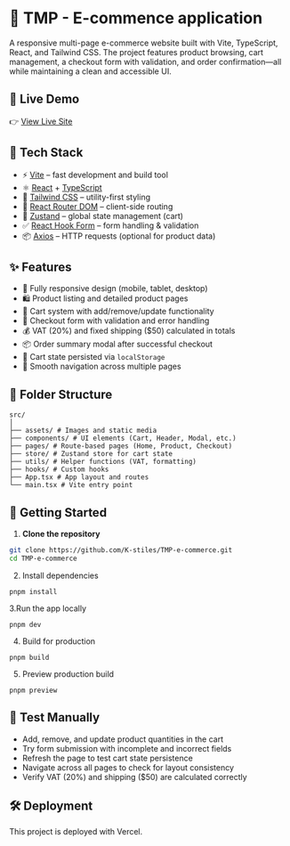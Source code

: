 # 🛒 TMP - E-commence application

A responsive multi-page e-commerce website built with Vite, TypeScript, React, and Tailwind CSS. The project features product browsing, cart management, a checkout form with validation, and order confirmation—all while maintaining a clean and accessible UI.

## 🔗 Live Demo

👉 [View Live Site](https://my-vercel-deployment-url-will-be-here.vercel.app)

## 🧰 Tech Stack

- ⚡️ [Vite](https://vitejs.dev/) – fast development and build tool
- ⚛️ [React](https://reactjs.org/) + [TypeScript](https://www.typescriptlang.org/)
- 🎨 [Tailwind CSS](https://tailwindcss.com/) – utility-first styling
- 🧭 [React Router DOM](https://reactrouter.com/) – client-side routing
- 🧠 [Zustand](https://zustand-demo.pmnd.rs/) – global state management (cart)
- ✅ [React Hook Form](https://react-hook-form.com/) – form handling & validation
- 📦 [Axios](https://axios-http.com/) – HTTP requests (optional for product data)

## ✨ Features

- 📱 Fully responsive design (mobile, tablet, desktop)
- 🛍 Product listing and detailed product pages
- 🛒 Cart system with add/remove/update functionality
- 🧾 Checkout form with validation and error handling
- 💰 VAT (20%) and fixed shipping ($50) calculated in totals
- 📦 Order summary modal after successful checkout
- 💾 Cart state persisted via `localStorage`
- 🔁 Smooth navigation across multiple pages

## 📂 Folder Structure

```
src/
│
├── assets/ # Images and static media
├── components/ # UI elements (Cart, Header, Modal, etc.)
├── pages/ # Route-based pages (Home, Product, Checkout)
├── store/ # Zustand store for cart state
├── utils/ # Helper functions (VAT, formatting)
├── hooks/ # Custom hooks
├── App.tsx # App layout and routes
└── main.tsx # Vite entry point
```

## 🚀 Getting Started

1. **Clone the repository**

```bash
git clone https://github.com/K-stiles/TMP-e-commerce.git
cd TMP-e-commerce
```

2. Install dependencies

```
pnpm install
```

3.Run the app locally

```
pnpm dev

```

4. Build for production

```
pnpm build
```

5. Preview production build

```
pnpm preview
```

## 🧪 Test Manually

- Add, remove, and update product quantities in the cart
- Try form submission with incomplete and incorrect fields
- Refresh the page to test cart state persistence
- Navigate across all pages to check for layout consistency
- Verify VAT (20%) and shipping ($50) are calculated correctly

## 🛠 Deployment

This project is deployed with Vercel.
